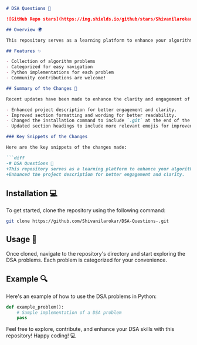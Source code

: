 ```markdown
# DSA Questions 🤖

![GitHub Repo stars](https://img.shields.io/github/stars/Shivanilarokar/DSA-Questions-) ![GitHub forks](https://img.shields.io/github/forks/Shivanilarokar/DSA-Questions-) ![GitHub issues](https://img.shields.io/github/issues/Shivanilarokar/DSA-Questions-)

## Overview 🌍

This repository serves as a learning platform to enhance your algorithmic skills and improve your understanding of Data Structures and Algorithms (DSA). It includes a variety of algorithm problems categorized for easy navigation and understanding.

## Features ✨

- Collection of algorithm problems
- Categorized for easy navigation
- Python implementations for each problem
- Community contributions are welcome!

## Summary of the Changes 📝

Recent updates have been made to enhance the clarity and engagement of the project description. Key improvements include:

- Enhanced project description for better engagement and clarity.
- Improved section formatting and wording for better readability.
- Changed the installation command to include `.git` at the end of the repository URL for better accuracy.
- Updated section headings to include more relevant emojis for improved visual appeal.

### Key Snippets of the Changes

Here are the key snippets of the changes made:

```diff
-# DSA Questions 🤖
+This repository serves as a learning platform to enhance your algorithmic skills and improve your understanding of Data Structures and Algorithms (DSA).
+Enhanced the project description for better engagement and clarity.
```

## Installation 💻

To get started, clone the repository using the following command:

```bash
git clone https://github.com/Shivanilarokar/DSA-Questions-.git
```

## Usage 📖

Once cloned, navigate to the repository's directory and start exploring the DSA problems. Each problem is categorized for your convenience.

## Example 🔍

Here's an example of how to use the DSA problems in Python:

```python
def example_problem():
    # Sample implementation of a DSA problem
    pass
```

Feel free to explore, contribute, and enhance your DSA skills with this repository! Happy coding! 💻
```